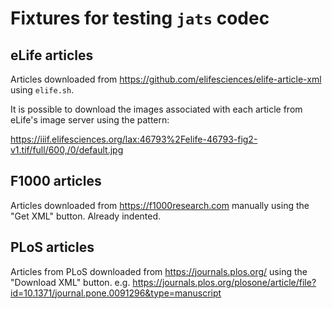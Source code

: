 # Fixtures for testing `jats` codec

## eLife articles

Articles downloaded from https://github.com/elifesciences/elife-article-xml using `elife.sh`.

It is possible to download the images associated with each article from eLife's image server using the pattern:

https://iiif.elifesciences.org/lax:46793%2Felife-46793-fig2-v1.tif/full/600,/0/default.jpg

## F1000 articles

Articles downloaded from https://f1000research.com manually using the "Get XML" button. Already indented.

## PLoS articles

Articles from PLoS downloaded from https://journals.plos.org/ using the "Download XML" button. e.g. https://journals.plos.org/plosone/article/file?id=10.1371/journal.pone.0091296&type=manuscript
